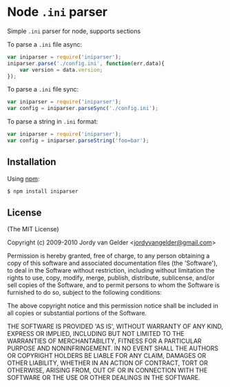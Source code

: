 # Node `.ini` parser

Simple `.ini` parser for node, supports sections

To parse a `.ini` file async:
```javascript
var iniparser = require('iniparser');
iniparser.parse('./config.ini', function(err,data){
	var version = data.version;
});
```

To parse a `.ini` file sync:
```javascript
var iniparser = require('iniparser');
var config = iniparser.parseSync('./config.ini');
```

To parse a string in `.ini` format:
```javascript
var iniparser = require('iniparser');
var config = iniparser.parseString('foo=bar');
```
## Installation
Using [npm](https://npmjs.org/):

```bash
$ npm install iniparser
```
## License

(The MIT License)

Copyright (c) 2009-2010 Jordy van Gelder &lt;jordyvangelder@gmail.com&gt;

Permission is hereby granted, free of charge, to any person obtaining
a copy of this software and associated documentation files (the
'Software'), to deal in the Software without restriction, including
without limitation the rights to use, copy, modify, merge, publish,
distribute, sublicense, and/or sell copies of the Software, and to
permit persons to whom the Software is furnished to do so, subject to
the following conditions:

The above copyright notice and this permission notice shall be
included in all copies or substantial portions of the Software.

THE SOFTWARE IS PROVIDED 'AS IS', WITHOUT WARRANTY OF ANY KIND,
EXPRESS OR IMPLIED, INCLUDING BUT NOT LIMITED TO THE WARRANTIES OF
MERCHANTABILITY, FITNESS FOR A PARTICULAR PURPOSE AND NONINFRINGEMENT.
IN NO EVENT SHALL THE AUTHORS OR COPYRIGHT HOLDERS BE LIABLE FOR ANY
CLAIM, DAMAGES OR OTHER LIABILITY, WHETHER IN AN ACTION OF CONTRACT,
TORT OR OTHERWISE, ARISING FROM, OUT OF OR IN CONNECTION WITH THE
SOFTWARE OR THE USE OR OTHER DEALINGS IN THE SOFTWARE.
